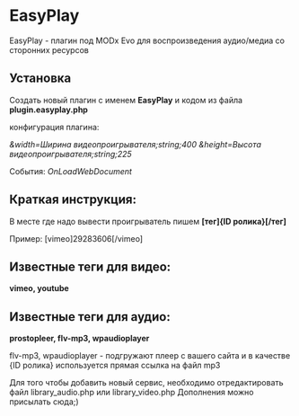 EasyPlay
========

EasyPlay - плагин под MODx Evo для воспроизведения аудио/медиа со сторонних ресурсов

Установка
---------

Создать новый плагин с именем **EasyPlay** и кодом из файла **plugin.easyplay.php**

конфигурация плагина:

*&width=Ширина видеопроигрывателя;string;400 &height=Высота видеопроигрывателя;string;225*

События: *OnLoadWebDocument*


Краткая инструкция:
-------------------
В месте где надо вывести проигрыватель пишем
**[тег]{ID ролика}[/тег]** 

Пример:  [vimeo]29283606[/vimeo]

Известные теги для видео:
-------------------------
**vimeo, youtube**

Известные теги для аудио:
-------------------------
**prostopleer, flv-mp3, wpaudioplayer**

flv-mp3, wpaudioplayer - подгружают плеер с вашего сайта и в качестве {ID ролика} используется прямая ссылка на файл mp3

Для того чтобы добавить новый сервис, необходимо отредактировать файл library_audio.php или library_video.php
Дополнения можно присылать сюда;)
